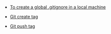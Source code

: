 - [To create a global .gitignore in a local machine](https://stackoverflow.com/questions/18393498/gitignore-all-the-ds-store-files-in-every-folder-and-subfolder)

- [Git create tag](https://devconnected.com/how-to-create-git-tags/)
- [Git push tag](https://stackoverflow.com/questions/5195859/how-do-you-push-a-tag-to-a-remote-repository-using-git)
